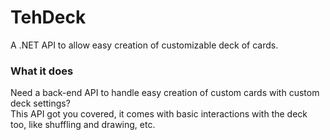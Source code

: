 # TehDeck
A .NET API to allow easy creation of customizable deck of cards.

### What it does
Need a back-end API to handle easy creation of custom cards with custom deck settings?<Br>
This API got you covered, it comes with basic interactions with the deck too, like shuffling and drawing, etc.